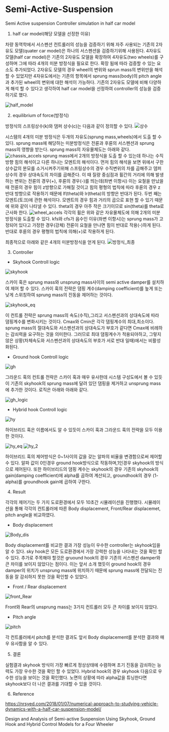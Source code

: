 # Semi-Active-Suspension
Semi Active suspension Controller simulation in half car model

1. half car model(해당 모델을 선정한 이유)

차량 동역학에서 서스펜션 컨트롤러의 성능을 검증하기 위해 자주 사용되는 기존의 2자유도 모델(quater car model)은 하나의 서스펜션을 검증하기위해 사용된다. 4자유도 모델(half car model)은 기존의 2자유도 모델을 확장하여 4자유도(two wheels)를 구성하며 그에 따라 4개의 미분 방정식을 필요로 한다. 확장 됨에 따라 검증할 수 있는 요소도 추가되었다. 2자유도 모델의 경우 wheel의 변위와 sprun mass의 변위만을 해석할 수 있었지만 4자유도에서는 기존의 항목에서 sprung mass(body)의 pitch angle과 추가된 wheel의 변위에 대한 해석이 가능하다. 기존의 2자유도 모델에 비해 다양하게 해석 할 수 있다고 생각하여 half car model을 선정하여 controller의 성능을 검증하기로 했다.

![half_model](https://user-images.githubusercontent.com/79674592/110109504-e73ba180-7df0-11eb-8527-68f398297bbd.jpg)

2. equilibrium of force(방정식)

방정식의 스프링상수(k)와 댐퍼 상수(c)는 다음과 같이 정의할 수 있다.
![상수](https://user-images.githubusercontent.com/79674592/110110283-ee16e400-7df1-11eb-91d1-d36bea8d730a.PNG)

시스템의 4개의 미분 방정식은 두개의 자유도(sprung mass,wheels)에서 도출 할 수 있다. sprung mass에 해당하는 미분방정식은 전륜과 후륜의 서스펜션과 sprung mass의 영향을 받는다. sprung mass의 자유물체도는 아래와 같다.
![chassis_accels](https://user-images.githubusercontent.com/79674592/110110689-8f059f00-7df2-11eb-9b65-bda2947112a2.jpg)
sprung mass에서 2개의 방정식을 도출 할 수 있는데 하나는 수직방향 힘의 해석이고 다른 하나는 모멘트의 해석이다. 먼저 힘의 해석을 보면 위에서 구한 상수값의 분모를 소거시켜주기위해 스프링상수의 경우 수직변위의 차를 곱해주고 뎀퍼상수의 경우 상대속도의 차이를 곱해준다. 이 때 질량 중심점과 휠간의 거리에 의해 발생하는 변위는 전륜의 경우(+), 후륜의 경우(-)를 띄는데(좌변 이항시) 이는 요철을 만났을 때 전륜의 경우 힘이 z방향으로 가해질 것이고 힘의 평형의 법칙에 따라 후륜의 경우 z반대 방향으로 작용하기 때문에 lf(theta)와 lr(theta)의 방향은 반대가 된다. 
두번 째는 모멘트(토크)에 관한 해석이다. 모멘트의 경우 힘과 거리의 곱으로 표현 할 수 있기 때문에 위와 같이 나타낼 수 있다. theta의 경우 아주 작은 크기이므로 sin(theta)를 theta로 근사화 한다.
![wheel_accels](https://user-images.githubusercontent.com/79674592/110113373-5f589600-7df6-11eb-898c-89bc3fbe1df2.jpg)
각각의 휠은 위와 같은 자유물체도에 의해 2개의 미분방정식을 도출할 수 있다. kfs와 cfs가 음수인 이유(좌변 이항시)는 sprung mass가 고정되어 있다고 가정한 경우(강체) 전륜이 요철을 만나면 힘이 반대로 작용(-)하게 된다. 반대로 후륜의 경우 평형의 법칙에 의해(+)로 작용하게 된다.

최종적으로 아래와 같은 4개의 미분방정식을 얻게 된다.
![방정식_최종](https://user-images.githubusercontent.com/79674592/110116172-76998280-7dfa-11eb-9fd6-7338664585c8.png)

3. Controller 

- Skyhook Controll logic

![skyhook](https://user-images.githubusercontent.com/79674592/110231701-a5c80500-7f5c-11eb-99d8-5ba103fa9d3c.PNG)

스카이 훅은 sprung mass와 unsprung mass사이의 semi active damper를 설치하여 제어 할 수 있다. 스카이 훅의 전략은 댐핑 계수(damping coefficient)를 높게 또는 낮게 스위칭하여 sprung mass의 진동을 제어하는 것이다. 

![skyhook_eq](https://user-images.githubusercontent.com/79674592/110232002-3ce18c80-7f5e-11eb-8cc6-28898d28722c.PNG)

이 컨트롤 전략은 sprung mass의 속도(수직),그리고 서스펜션과의 상대속도에 따라 댐핑계수를 변화시키는 것이다. Cmax와 Cmin은 각각 댐핑계수의 최대,최소이다. sprung mass의 절대속도와 서스펜션과의 상대속도가 부호가 같다면 Cmax에 비례하는 감쇠력을 요구하는 것을 의미한다. 그러므로 최대 댐핑계수가 적용되야하고, 그렇지 않은 상황(차체속도와 서스펜션과의 상대속도의 부호가 서로 반대 일때)에서는 비활성화된다.

- Ground hook Controll logic

![gh](https://user-images.githubusercontent.com/79674592/110232497-533d1780-7f61-11eb-9e56-80bb1816d5a6.PNG)

그라운드 훅의 컨트롤 전략은 스카이 훅과 매우 유사한데 시스템 구성도에서 볼 수 있듯이 기존의 skyhook의 sprung mass에 달려 있던 댐핑을 제거하고 unsprung mass에 추가한 것이다. 로직은 아래와 아래와 같다.

![gh_logic](https://user-images.githubusercontent.com/79674592/110232548-a1521b00-7f61-11eb-8f6d-ac5682974472.PNG)

- Hybrid hook Controll logic

![hy](https://user-images.githubusercontent.com/79674592/110232592-f68e2c80-7f61-11eb-8afb-e185b809fe65.PNG)

하이브리드 훅은 이름에서도 알 수 있듯이 스카이 훅과 그라운드 훅의 전략을 모두 이용한 것이다. 

![hy_eq](https://user-images.githubusercontent.com/79674592/110232739-f8a4bb00-7f62-11eb-92e3-0bf7b895f33e.PNG)
![hy_2](https://user-images.githubusercontent.com/79674592/110233361-d1e88380-7f66-11eb-8fe2-87e1eb905e32.PNG)

하이브리드 훅의 제어방식은 0~1사이의 값을 갖는 알파의 비율을 변경함으로써 제어할 수 있다. 알파 값이 0인경우 ground hook방식으로 작동하며,1인경우 skyhook의 방식으로 제어된다. 또한 하이브리드의 댐핑 계수는 skyhook의 경우 기존의 skyhook의 gain(damping coefficient)에 alpha를 곱하여 계산되고, groundhook의 경우 (1-alpha)를 groundhook gain에 곱하여 구한다.

4. Result

각각의 제어기는 두 가지 도로환경에서 모두 10초간 시뮬레이션을 진행했다. 시뮬레이션을 통해 각각의 컨트롤러에 따른 Body displacement, Front/Rear displacemet, pitch angle을 비교하였다.

- Body displacement

![Body_dis](https://user-images.githubusercontent.com/79674592/110232827-75d03000-7f63-11eb-8dc3-993f368992a8.PNG)

Body displacement를 비교한 결과 가장 성능이 우수한 controller는 skyhook임을 알 수 있다. sky hook은 모든 도로환경에서 가장 강력한 성능을 나타내는 것을 확인 할 수 있다. 추가로 주목해야 할것은 gruound hook의 경우 기존의 서스펜션 damper와 큰 차이를 보이지 않았다는 점이다. 이는 앞서 소개 했듯이 ground hook의 경우 damper의 위치가 unsprung mass에 위치하기 때문에 sprung mass에 전달되는 진동을 잘 감쇠하지 못한 것을 확인할 수 있었다.

- Front / Rear displacement

![front_Rear](https://user-images.githubusercontent.com/79674592/110233099-183ce300-7f65-11eb-8dc1-3213f0e43673.PNG)

Front와 Rear의 unsprung mass는 3가지 컨트롤러 모두 큰 차이를 보이지 않았다.

- Pitch angle

![pitch](https://user-images.githubusercontent.com/79674592/110233170-926d6780-7f65-11eb-8066-3d7b5d5ef094.PNG)

각 컨트롤러에서 pitch를 분석한 결과도 앞서 Body displacement를 분석한 결과와 매우 유사함을 알 수 있다. 

5. 결론

실험결과 skyhook 방식이 가장 빠르게 정상상태에 수렴하며 초기 진동을 감쇠하는 능력도 가장 우수한 것을 확인 할 수 있었다.
Hybrid hook의 경우 skyhook 다음으로 우수한 성능을 보이는 것을 확인했다. 노면의 상황에 따라 alpha값을 튜닝한다면 skyhook보다 더 나은 결과를 기대할 수 있을 것이다.


6. Reference

https://nrsyed.com/2018/01/07/numerical-approach-to-studying-vehicle-dynamics-with-a-half-car-suspension-model/

Design and Analysis of Semi-active Suspension Using Skyhook, Ground Hook and Hybrid Control Models for a Four Wheeler
